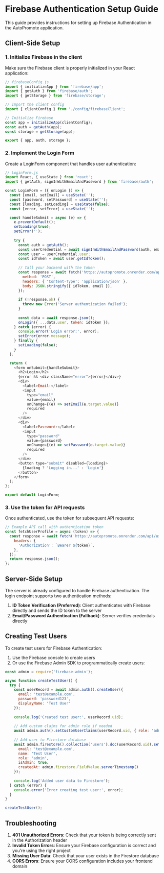 # Firebase Authentication Setup Guide

This guide provides instructions for setting up Firebase Authentication in the AutoPromote application.

## Client-Side Setup

### 1. Initialize Firebase in the client

Make sure the Firebase client is properly initialized in your React application:

```javascript
// firebaseConfig.js
import { initializeApp } from 'firebase/app';
import { getAuth } from 'firebase/auth';
import { getStorage } from 'firebase/storage';

// Import the client config
import { clientConfig } from './config/firebaseClient';

// Initialize Firebase
const app = initializeApp(clientConfig);
const auth = getAuth(app);
const storage = getStorage(app);

export { app, auth, storage };
```

### 2. Implement the Login Form

Create a LoginForm component that handles user authentication:

```javascript
// LoginForm.js
import React, { useState } from 'react';
import { getAuth, signInWithEmailAndPassword } from 'firebase/auth';

const LoginForm = ({ onLogin }) => {
  const [email, setEmail] = useState('');
  const [password, setPassword] = useState('');
  const [loading, setLoading] = useState(false);
  const [error, setError] = useState('');

  const handleSubmit = async (e) => {
    e.preventDefault();
    setLoading(true);
    setError('');
    
    try {
      const auth = getAuth();
      const userCredential = await signInWithEmailAndPassword(auth, email, password);
      const user = userCredential.user;
      const idToken = await user.getIdToken();
      
      // Call your backend with the token
      const response = await fetch('https://autopromote.onrender.com/api/auth/login', {
        method: 'POST',
        headers: { 'Content-Type': 'application/json' },
        body: JSON.stringify({ idToken, email }),
      });
      
      if (!response.ok) {
        throw new Error('Server authentication failed');
      }
      
      const data = await response.json();
      onLogin({ ...data.user, token: idToken });
    } catch (error) {
      console.error('Login error:', error);
      setError(error.message);
    } finally {
      setLoading(false);
    }
  };

  return (
    <form onSubmit={handleSubmit}>
      <h2>Login</h2>
      {error && <div className="error">{error}</div>}
      <div>
        <label>Email:</label>
        <input 
          type="email" 
          value={email} 
          onChange={(e) => setEmail(e.target.value)} 
          required 
        />
      </div>
      <div>
        <label>Password:</label>
        <input 
          type="password" 
          value={password} 
          onChange={(e) => setPassword(e.target.value)} 
          required 
        />
      </div>
      <button type="submit" disabled={loading}>
        {loading ? 'Logging in...' : 'Login'}
      </button>
    </form>
  );
};

export default LoginForm;
```

### 3. Use the token for API requests

Once authenticated, use the token for subsequent API requests:

```javascript
// Example API call with authentication token
const fetchUserProfile = async (token) => {
  const response = await fetch('https://autopromote.onrender.com/api/users/profile', {
    headers: {
      'Authorization': `Bearer ${token}`,
    },
  });
  return response.json();
};
```

## Server-Side Setup

The server is already configured to handle Firebase authentication. The login endpoint supports two authentication methods:

1. **ID Token Verification (Preferred)**: Client authenticates with Firebase directly and sends the ID token to the server
2. **Email/Password Authentication (Fallback)**: Server verifies credentials directly

## Creating Test Users

To create test users for Firebase Authentication:

1. Use the Firebase console to create users
2. Or use the Firebase Admin SDK to programmatically create users:

```javascript
const admin = require('firebase-admin');

async function createTestUser() {
  try {
    const userRecord = await admin.auth().createUser({
      email: 'test@example.com',
      password: 'password123',
      displayName: 'Test User'
    });
    
    console.log('Created test user:', userRecord.uid);
    
    // Add custom claims for admin role if needed
    await admin.auth().setCustomUserClaims(userRecord.uid, { role: 'admin' });
    
    // Add user to Firestore database
    await admin.firestore().collection('users').doc(userRecord.uid).set({
      email: 'test@example.com',
      name: 'Test User',
      role: 'admin',
      isAdmin: true,
      createdAt: admin.firestore.FieldValue.serverTimestamp()
    });
    
    console.log('Added user data to Firestore');
  } catch (error) {
    console.error('Error creating test user:', error);
  }
}

createTestUser();
```

## Troubleshooting

1. **401 Unauthorized Errors**: Check that your token is being correctly sent in the Authorization header
2. **Invalid Token Errors**: Ensure your Firebase configuration is correct and you're using the right project
3. **Missing User Data**: Check that your user exists in the Firestore database
4. **CORS Errors**: Ensure your CORS configuration includes your frontend domain
